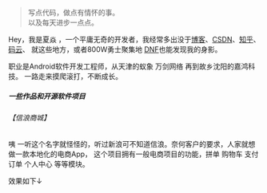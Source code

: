 > 写点代码，做点有情怀的事。  
> 以及每天进步一点点。

Hey，我是夏焱 ，一个平庸无奇的开发者，我经常多出没于[博客](https://xiayan24.github.io/)、[CSDN](https://blog.csdn.net/MacaoPark)、[知乎](==)、[码云](https://gitee.com/xia_yan)、 就这些地方，或者800W勇士聚集地 [DNF](https://dnf.qq.com/)也能发现我的身影。

职业是Android软件开发工程师，从天津的蚁象 万剑网络 再到故乡沈阳的嘉鸿科技。 一路走来摸爬滚打，不断成长。  

##### 一些作品和开源软件项目 

###### 【信浪商城】

咦 一听这个名字就怪怪的，听过新浪可不知道信浪。奈何客户的要求，人家就想做一款本地化的电商App， 这个项目拥有一般电商项目的功能，拼单 购物车 支付 订单 个人中心 等等模块。

效果如下↓

<html>
	<head>
		<meta charset="UTF-8">
		<title></title>
		<style>
			.divCls{
		        align: center;
				border: 20px solid white;
				float: left;
			}
			
			.cle{
				clear: both;
			}
		</style>
	</head>
	<body>
		<div class="divCls"><img src="http://pvm7fypm5.bkt.clouddn.com/xla.jpg" height="460" width="260" ></div>
		<div class="divCls"><img src="http://pvm7fypm5.bkt.clouddn.com/xlb.jpg" height="460" width="260" ></div>
		
		<div class="cle"></div>
		<div class="divCls"><img src="http://pvm7fypm5.bkt.clouddn.com/xlc.jpg" height="460" width="260" ></div>
		<div class="divCls"><img src="http://pvm7fypm5.bkt.clouddn.com/xld.jpg" height="460" width="260" ></div>
		<div class="cle"></div>
		<div class="divCls"><img src="http://pvm7fypm5.bkt.clouddn.com/xlf.jpg" height="460" width="260" ></div>
		<div class="divCls"><img src="http://pvm7fypm5.bkt.clouddn.com/xlz.png" height="460" width="260" ></div>
		<div class="cle"></div>
	</body>
</html>

这个项目网络请求框架是okhttp3网络请求，三方分享SharSDK 地图高德导航 三方支付，仿照淘宝的购物车功能，外卖模块仿照饿了么把商品加入口袋。后台是Java 再处理三方支付的时候，不用处理二次签名很舒心。 这个项目最糟心的就是懒加载的处理，解决途径就是在视图已经初始化，视图对用户可见的时候处理。 （当视图初始化并且对用户可见的时候真正的加载数据）

###### 【荞行健】

甲方是一个做汽车坐垫的厂家，做个电商项目我觉得他们想做的是网络营销，毕竟现公司的主要业务就是网络营销。虽然我不接触市场部，但是他们给我的感觉应该很赚钱。有机会要接触接触。言归正传，这个项目依旧是个电商项目，与我之前开发的[信浪]App 它要多一些内容，比如积分抽奖，还有一些应甲方要求对接另一个乙方的手环aar，等等。

效果如下↓
<html>
	<head>
		<meta charset="UTF-8">
		<title></title>
		<style>
			.divCls{
		        align: center;
				border: 20px solid white;
				float: left;
			}
			
			.cle{
				clear: both;
			}
		</style>
	</head>
	<body>
		<div class="divCls"><img src="http://pvm7fypm5.bkt.clouddn.com/qxja.jpg" height="460" width="260" ></div>
		<div class="divCls"><img src="http://pvm7fypm5.bkt.clouddn.com/qxjb.jpg" height="460" width="260" ></div>
		<div class="cle"></div>
		<div class="divCls"><img src="http://pvm7fypm5.bkt.clouddn.com/qxjc.jpg" height="460" width="260" ></div>
		<div class="divCls"><img src="http://pvm7fypm5.bkt.clouddn.com/qxjd.jpg" height="460" width="260" ></div>
		<div class="cle"></div>
		<div class="divCls"><img src="http://pvm7fypm5.bkt.clouddn.com/qxje.jpg" height="460" width="260" ></div>
		<div class="divCls"><img src="http://pvm7fypm5.bkt.clouddn.com/qxjf.jpg" height="460" width="260" ></div>
		<div class="cle"></div>
		<div class="divCls"><img src="http://pvm7fypm5.bkt.clouddn.com/qxjg.jpg" height="460" width="260" ></div>
		<div class="divCls"><img src="http://pvm7fypm5.bkt.clouddn.com/qxjh.jpg" height="460" width="260" ></div>
		<div class="cle"></div>
		<div class="divCls"><img src="http://pvm7fypm5.bkt.clouddn.com/qxji.jpg" height="460" width="260" ></div>
		<div class="divCls"><img src="http://pvm7fypm5.bkt.clouddn.com/qxjl.jpg" height="460" width="260" ></div>
		<div class="cle"></div>
		<div class="divCls"><img src="http://pvm7fypm5.bkt.clouddn.com/qxjm.jpg" height="460" width="260" ></div>
		<div class="divCls"><img src="http://pvm7fypm5.bkt.clouddn.com/zz.png" height="460" width="260" ></div>
		<div class="cle"></div>
	</body>
</html>

开发的时候很匆忙，网络请求框架用的是鸿洋大神封装的okhttp网络请求框架，例如三方支付，微信分享 QQ分享，百度地图定位 腾讯的Bugly 就不往上凑数了...优秀的效果就是自己写了个换头像的依赖库，还有那个积分转盘的实现。
现在Android主流的框架就是 Mvp+Retrofit+dagger2+RxAndroid，一直没有时间去学习。身边一些好朋友的框架是MVVM，自从回东北之后，不知道为何基本没有时间学习，项目排的太紧，电商项目基本1个半月就要交工。交付完马上进入下一个项目。。。

###### 【聚合口袋】

这个是我个人所写练习时所写的一款项目，项目中运用了一些我个人认为比较好的效果，以及实现了一些比较不错的功能，例如扫码功能,天气功能,视频播放等等 

效果如下↓
 

<html>
	<head>
		<meta charset="UTF-8">
		<title></title>
		<style>
			.divCls{
		        align: center;
				border: 20px solid white;
				float: left;
			}
			
			.cle{
				clear: both;
			}
		</style>
	</head>
	<body>
		<div class="divCls"><img src="http://pvm7fypm5.bkt.clouddn.com/jha.jpg" height="460" width="260" ></div>
		<div class="divCls"><img src="http://pvm7fypm5.bkt.clouddn.com/jhb.jpg" height="460" width="260" ></div>
		
		<div class="cle"></div>
		<div class="divCls"><img src="http://pvm7fypm5.bkt.clouddn.com/jhc.jpg" height="460" width="260" ></div>
		<div class="divCls"><img src="http://pvm7fypm5.bkt.clouddn.com/jhd.jpg" height="460" width="260" ></div>
		<div class="cle"></div>
		<div class="divCls"><img src="http://pvm7fypm5.bkt.clouddn.com/jhe.jpg" height="460" width="260" ></div>
		<div class="divCls"><img src="http://pvm7fypm5.bkt.clouddn.com/jhf.jpg" height="460" width="260" ></div>
		<div class="cle"></div>
		<div class="divCls"><img src="http://pvm7fypm5.bkt.clouddn.com/jhg.jpg" height="460" width="260" ></div>
		<div class="divCls"><img src="http://pvm7fypm5.bkt.clouddn.com/jhh.png" height="460" width="260" ></div>
		<div class="cle"></div>
		<div class="divCls"><img src="http://pvm7fypm5.bkt.clouddn.com/jhi.jpg" height="460" width="260" ></div>
		<div class="divCls"><img src="http://pvm7fypm5.bkt.clouddn.com/jhj.jpg" height="460" width="260" ></div>
		<div class="cle"></div>
		<div class="divCls"><img src="http://pvm7fypm5.bkt.clouddn.com/jhk.jpg" height="460" width="260" ></div>
		<div class="divCls"><img src="http://pvm7fypm5.bkt.clouddn.com/jhz.jpg" height="460" width="260" ></div>
		<div class="cle"></div>
		
	</body>
</html>

项目中整体的网络请求是Okhttp3，适配的框架则是鸿洋大神的适配框架Autolayout，黄油刀省去了大量的findViewbyID，适配器框架BaseRecycleViewAdapterHelper让我爱不释手。 视频播放框架采用的是jiecao，还有好多就不一一叙述了。 这个项目我已经把它开源了[地址](https://gitee.com/xia_yan/aggregated_news)

###### 扫码下载地址

<div align="center" >
<img src="http://pvm7fypm5.bkt.clouddn.com/jhx.png" height="560" width="260" >

</div>


##### Talks





